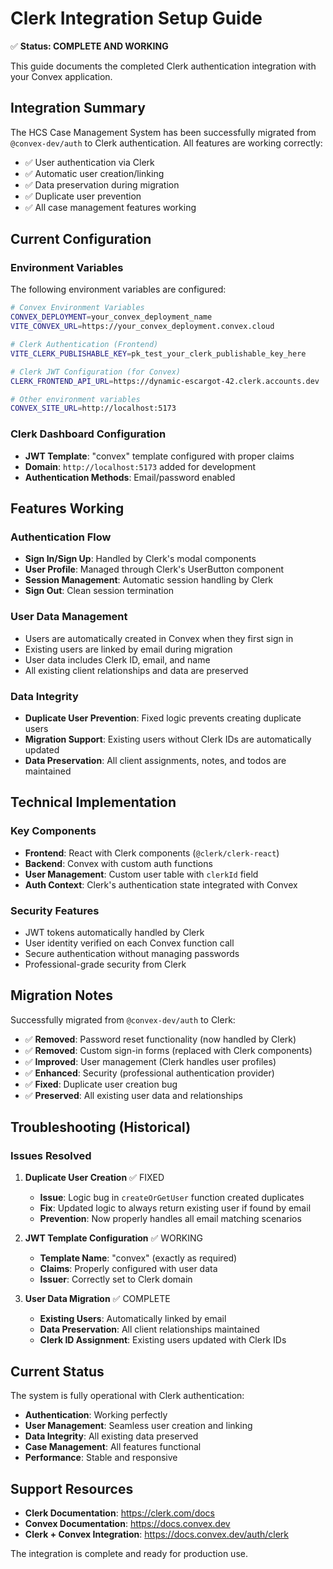 # Clerk Integration Setup Guide

✅ **Status: COMPLETE AND WORKING**

This guide documents the completed Clerk authentication integration with your Convex application.

## Integration Summary

The HCS Case Management System has been successfully migrated from `@convex-dev/auth` to Clerk authentication. All features are working correctly:

- ✅ User authentication via Clerk
- ✅ Automatic user creation/linking
- ✅ Data preservation during migration
- ✅ Duplicate user prevention
- ✅ All case management features working

## Current Configuration

### Environment Variables
The following environment variables are configured:

```bash
# Convex Environment Variables
CONVEX_DEPLOYMENT=your_convex_deployment_name
VITE_CONVEX_URL=https://your_convex_deployment.convex.cloud

# Clerk Authentication (Frontend)
VITE_CLERK_PUBLISHABLE_KEY=pk_test_your_clerk_publishable_key_here

# Clerk JWT Configuration (for Convex)
CLERK_FRONTEND_API_URL=https://dynamic-escargot-42.clerk.accounts.dev

# Other environment variables
CONVEX_SITE_URL=http://localhost:5173
```

### Clerk Dashboard Configuration
- **JWT Template**: "convex" template configured with proper claims
- **Domain**: `http://localhost:5173` added for development
- **Authentication Methods**: Email/password enabled

## Features Working

### Authentication Flow
- **Sign In/Sign Up**: Handled by Clerk's modal components
- **User Profile**: Managed through Clerk's UserButton component
- **Session Management**: Automatic session handling by Clerk
- **Sign Out**: Clean session termination

### User Data Management
- Users are automatically created in Convex when they first sign in
- Existing users are linked by email during migration
- User data includes Clerk ID, email, and name
- All existing client relationships and data are preserved

### Data Integrity
- **Duplicate User Prevention**: Fixed logic prevents creating duplicate users
- **Migration Support**: Existing users without Clerk IDs are automatically updated
- **Data Preservation**: All client assignments, notes, and todos are maintained

## Technical Implementation

### Key Components
- **Frontend**: React with Clerk components (`@clerk/clerk-react`)
- **Backend**: Convex with custom auth functions
- **User Management**: Custom user table with `clerkId` field
- **Auth Context**: Clerk's authentication state integrated with Convex

### Security Features
- JWT tokens automatically handled by Clerk
- User identity verified on each Convex function call
- Secure authentication without managing passwords
- Professional-grade security from Clerk

## Migration Notes

Successfully migrated from `@convex-dev/auth` to Clerk:

- ✅ **Removed**: Password reset functionality (now handled by Clerk)
- ✅ **Removed**: Custom sign-in forms (replaced with Clerk components)
- ✅ **Improved**: User management (Clerk handles user profiles)
- ✅ **Enhanced**: Security (professional authentication provider)
- ✅ **Fixed**: Duplicate user creation bug
- ✅ **Preserved**: All existing user data and relationships

## Troubleshooting (Historical)

### Issues Resolved

1. **Duplicate User Creation** ✅ FIXED
   - **Issue**: Logic bug in `createOrGetUser` function created duplicates
   - **Fix**: Updated logic to always return existing user if found by email
   - **Prevention**: Now properly handles all email matching scenarios

2. **JWT Template Configuration** ✅ WORKING
   - **Template Name**: "convex" (exactly as required)
   - **Claims**: Properly configured with user data
   - **Issuer**: Correctly set to Clerk domain

3. **User Data Migration** ✅ COMPLETE
   - **Existing Users**: Automatically linked by email
   - **Data Preservation**: All client relationships maintained
   - **Clerk ID Assignment**: Existing users updated with Clerk IDs

## Current Status

The system is fully operational with Clerk authentication:

- **Authentication**: Working perfectly
- **User Management**: Seamless user creation and linking
- **Data Integrity**: All existing data preserved
- **Case Management**: All features functional
- **Performance**: Stable and responsive

## Support Resources

- **Clerk Documentation**: https://clerk.com/docs
- **Convex Documentation**: https://docs.convex.dev
- **Clerk + Convex Integration**: https://docs.convex.dev/auth/clerk

The integration is complete and ready for production use. 